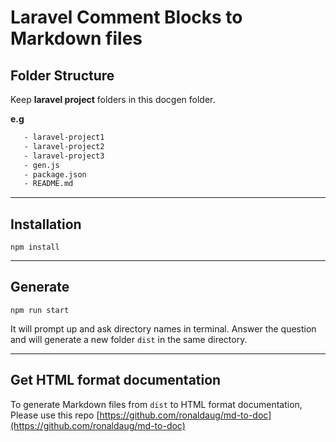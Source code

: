 # Laravel Comment Blocks to Markdown files

## Folder Structure

Keep **laravel project** folders in this docgen folder. 

 **e.g**
 ```sh
    - laravel-project1
    - laravel-project2
    - laravel-project3
    - gen.js
    - package.json
    - README.md
 ```
---------

## Installation
```
npm install
```

----------

## Generate
```
npm run start
```

It will prompt up and ask directory names in terminal. Answer the question and will generate a new folder `dist` in the same directory.

----------

## Get HTML format documentation
To generate Markdown files from `dist` to HTML format documentation,
Please use this repo [https://github.com/ronaldaug/md-to-doc](https://github.com/ronaldaug/md-to-doc)
